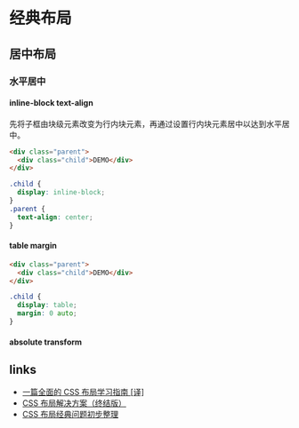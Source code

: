 # 经典布局

## 居中布局

### 水平居中

#### inline-block text-align

先将子框由块级元素改变为行内块元素，再通过设置行内块元素居中以达到水平居中。

```html
<div class="parent">
  <div class="child">DEMO</div>
</div>
```

```css
.child {
  display: inline-block;
}
.parent {
  text-align: center;
}
```

#### table margin

```html
<div class="parent">
  <div class="child">DEMO</div>
</div>
```

```css
.child {
  display: table;
  margin: 0 auto;
}
```

#### absolute transform

## links

- [一篇全面的 CSS 布局学习指南 [译]](https://juejin.im/post/5b3b56a1e51d4519646204bb)
- [CSS 布局解决方案（终结版）](https://segmentfault.com/a/1190000013565024)
- [CSS 布局经典问题初步整理](https://brianway.github.io/2017/05/18/css-layout-classical-problems/)
